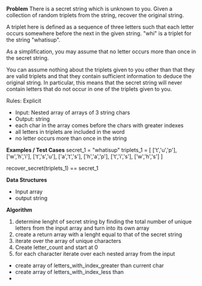 **Problem**
There is a secret string which is unknown to you. Given a collection of random triplets from the string, recover the original string.

A triplet here is defined as a sequence of three letters such that each letter occurs somewhere before the next in the given string. "whi" is a triplet for the string "whatisup".

As a simplification, you may assume that no letter occurs more than once in the secret string.

You can assume nothing about the triplets given to you other than that they are valid triplets and that they contain sufficient information to deduce the original string.
In particular, this means that the secret string will never contain letters that do not occur in one of the triplets given to you.

Rules:
Explicit
  - Input: Nested array of arrays of 3 string chars
  - Output: string
  - each char in the array comes before the chars with greater indexes
  - all letters in triplets are included in the word
  - no letter occurs more than once in the string

**Examples / Test Cases**
secret_1 = "whatisup"
triplets_1 = [
  ['t','u','p'],
  ['w','h','i'],
  ['t','s','u'],
  ['a','t','s'],
  ['h','a','p'],
  ['t','i','s'],
  ['w','h','s']
]

recover_secret(triplets_1) ==  secret_1

**Data Structures**
- Input array
- output string


**Algorithm**
1. determine lenght of secret string by finding the total number of unique letters  from the input array and turn into its own array
2. create a return array with a lenght equal to that of the secret string
3. iterate over the array of unique characters
4. Create letter_count and start at 0
4. for each character iterate over each nested array from the input
  - create array of letters_with_index_greater than current char
  - create array of letters_with_index_less than
  - 